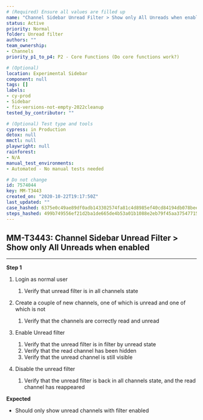```yaml
---
# (Required) Ensure all values are filled up
name: "Channel Sidebar Unread Filter > Show only All Unreads when enabled"
status: Active
priority: Normal
folder: Unread filter
authors: ""
team_ownership:
- Channels
priority_p1_to_p4: P2 - Core Functions (Do core functions work?)

# (Optional)
location: Experimental Sidebar
component: null
tags: []
labels:
- cy-prod
- Sidebar
- fix-versions-not-empty-2022cleanup
tested_by_contributor: ""

# (Optional) Test type and tools
cypress: in Production
detox: null
mmctl: null
playwright: null
rainforest:
- N/A
manual_test_environments:
- Automated - No manual tests needed

# Do not change
id: 7574044
key: MM-T3443
created_on: "2020-10-22T19:17:50Z"
last_updated: ""
case_hashed: 6375e0c49ae89df0adb143302574fa81c4d8985ef40cd84194db078beeb53c550f8240dcd8cac1111f49bfa594fc10e8
steps_hashed: 499b749556ef21d2ba1de665de4b53a01b1088e2eb79f45aa37547715a68bad978f774d421b29f1b7450f23f7c620e74
---
```


<!-- (Auto-generated) Based on frontmatter's "key" and "name" -->

## MM-T3443: Channel Sidebar Unread Filter > Show only All Unreads when enabled

---

**Step 1**

1. Login as normal user

   1. Verify that unread filter is in all channels state

2. Create a couple of new channels, one of which is unread and one of which is not

   1. Verify that the channels are correctly read and unread

3. Enable Unread filter

   1. Verify that the unread filter is in filter by unread state
   2. Verify that the read channel has been hidden
   3. Verify that the unread channel is still visible

4. Disable the unread filter

   1. Verify that the unread filter is back in all channels state, and the read channel has reappeared

**Expected**

- Should only show unread channels with filter enabled
